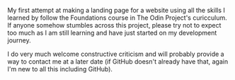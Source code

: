 My first attempt at making a landing page for a website using all the skills I learned by follow the Foundations course in The Odin Project's curicculum. If anyone somehow stumbles across this project, please try not to expect too much as I am still learning and have just started on my development journey. 

I do very much welcome constructive criticism and will probably provide a way to contact me at a later date (if GitHub doesn't already have that, again I'm new to all this including GitHub).